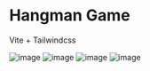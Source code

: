 <h1>Hangman Game</h1>
<p>Vite + Tailwindcss</p>


![image](https://github.com/user-attachments/assets/50fcc9ed-3086-4e72-8d32-a0f1424b92af)
![image](https://github.com/user-attachments/assets/4f54b751-67b7-4902-9b19-bcd0b2910d7d)
![image](https://github.com/user-attachments/assets/4c259b32-1a09-47dd-b403-ba2f178d0b35)
![image](https://github.com/user-attachments/assets/133a2c36-1677-4f63-98eb-2564df256201)
